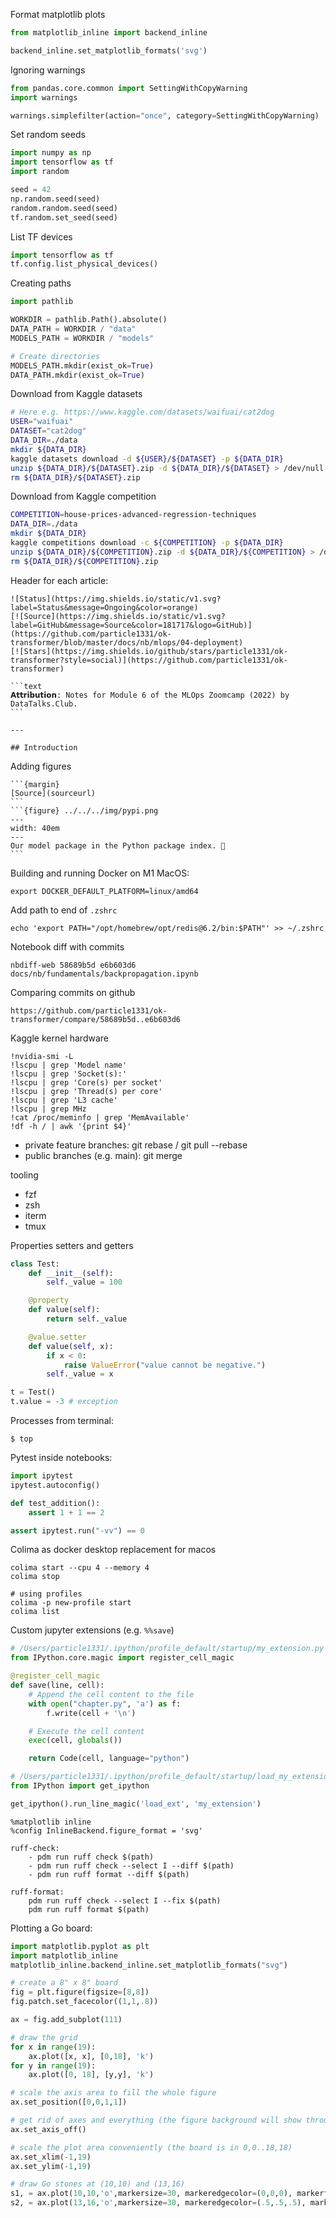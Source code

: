 Format matplotlib plots
```python
from matplotlib_inline import backend_inline

backend_inline.set_matplotlib_formats('svg')
```

Ignoring warnings
```python
from pandas.core.common import SettingWithCopyWarning
import warnings

warnings.simplefilter(action="once", category=SettingWithCopyWarning)
```

Set random seeds
```python
import numpy as np
import tensorflow as tf
import random

seed = 42
np.random.seed(seed)
random.random.seed(seed)
tf.random.set_seed(seed)
```

List TF devices

```python
import tensorflow as tf
tf.config.list_physical_devices()
```

Creating paths
```python
import pathlib 

WORKDIR = pathlib.Path().absolute()
DATA_PATH = WORKDIR / "data"
MODELS_PATH = WORKDIR / "models"

# Create directories
MODELS_PATH.mkdir(exist_ok=True)
DATA_PATH.mkdir(exist_ok=True)
```


Download from Kaggle datasets
```bash 
# Here e.g. https://www.kaggle.com/datasets/waifuai/cat2dog
USER="waifuai"
DATASET="cat2dog"
DATA_DIR=./data
mkdir ${DATA_DIR}
kaggle datasets download -d ${USER}/${DATASET} -p ${DATA_DIR}
unzip ${DATA_DIR}/${DATASET}.zip -d ${DATA_DIR}/${DATASET} > /dev/null
rm ${DATA_DIR}/${DATASET}.zip
```

Download from Kaggle competition
```bash
COMPETITION=house-prices-advanced-regression-techniques
DATA_DIR=./data
mkdir ${DATA_DIR}
kaggle competitions download -c ${COMPETITION} -p ${DATA_DIR}
unzip ${DATA_DIR}/${COMPETITION}.zip -d ${DATA_DIR}/${COMPETITION} > /dev/null
rm ${DATA_DIR}/${COMPETITION}.zip
```

Header for each article:
````
![Status](https://img.shields.io/static/v1.svg?label=Status&message=Ongoing&color=orange)
[![Source](https://img.shields.io/static/v1.svg?label=GitHub&message=Source&color=181717&logo=GitHub)](https://github.com/particle1331/ok-transformer/blob/master/docs/nb/mlops/04-deployment)
[![Stars](https://img.shields.io/github/stars/particle1331/ok-transformer?style=social)](https://github.com/particle1331/ok-transformer)

```text
𝗔𝘁𝘁𝗿𝗶𝗯𝘂𝘁𝗶𝗼𝗻: Notes for Module 6 of the MLOps Zoomcamp (2022) by DataTalks.Club.
```

---

## Introduction
````


Adding figures
````
```{margin}
[Source](sourceurl)
```
```{figure} ../../../img/pypi.png
---
width: 40em
---
Our model package in the Python package index. 🐍
```
````

Building and running Docker on M1 MacOS:
```
export DOCKER_DEFAULT_PLATFORM=linux/amd64
```


Add path to end of `.zshrc`
```
echo 'export PATH="/opt/homebrew/opt/redis@6.2/bin:$PATH"' >> ~/.zshrc
```

Notebook diff with commits
```
nbdiff-web 58689b5d e6b603d6 docs/nb/fundamentals/backpropagation.ipynb
```

Comparing commits on github
```
https://github.com/particle1331/ok-transformer/compare/58689b5d..e6b603d6
```


Kaggle kernel hardware
```
!nvidia-smi -L 
!lscpu | grep 'Model name'
!lscpu | grep 'Socket(s):'
!lscpu | grep 'Core(s) per socket'
!lscpu | grep 'Thread(s) per core'
!lscpu | grep 'L3 cache'
!lscpu | grep MHz
!cat /proc/meminfo | grep 'MemAvailable'
!df -h / | awk '{print $4}'
```


- private feature branches: git rebase / git pull --rebase
- public branches (e.g. main): git merge

tooling
- fzf
- zsh
- iterm
- tmux


Properties setters and getters
```python
class Test:
    def __init__(self):
        self._value = 100

    @property
    def value(self):
        return self._value

    @value.setter
    def value(self, x):
        if x < 0:
            raise ValueError("value cannot be negative.")
        self._value = x
```
```python
t = Test()
t.value = -3 # exception
```

Processes from terminal:
```
$ top
```

Pytest inside notebooks:
```python
import ipytest
ipytest.autoconfig()

def test_addition():
    assert 1 + 1 == 2

assert ipytest.run("-vv") == 0
```

Colima as docker desktop replacement for macos
```
colima start --cpu 4 --memory 4
colima stop

# using profiles
colima -p new-profile start
colima list
```

Custom jupyter extensions (e.g. `%%save`)

```python
# /Users/particle1331/.ipython/profile_default/startup/my_extension.py
from IPython.core.magic import register_cell_magic

@register_cell_magic
def save(line, cell):
    # Append the cell content to the file
    with open("chapter.py", 'a') as f:
        f.write(cell + '\n')

    # Execute the cell content
    exec(cell, globals())

    return Code(cell, language="python")
```

```python
# /Users/particle1331/.ipython/profile_default/startup/load_my_extension.py
from IPython import get_ipython

get_ipython().run_line_magic('load_ext', 'my_extension')
```

```
%matplotlib inline
%config InlineBackend.figure_format = 'svg'
```

```
ruff-check:
	- pdm run ruff check $(path)
	- pdm run ruff check --select I --diff $(path)
	- pdm run ruff format --diff $(path)

ruff-format:
	pdm run ruff check --select I --fix $(path)
	pdm run ruff format $(path)
```

Plotting a Go board:
```python
import matplotlib.pyplot as plt
import matplotlib_inline
matplotlib_inline.backend_inline.set_matplotlib_formats("svg")

# create a 8" x 8" board
fig = plt.figure(figsize=[8,8])
fig.patch.set_facecolor((1,1,.8))

ax = fig.add_subplot(111)

# draw the grid
for x in range(19):
    ax.plot([x, x], [0,18], 'k')
for y in range(19):
    ax.plot([0, 18], [y,y], 'k')

# scale the axis area to fill the whole figure
ax.set_position([0,0,1,1])

# get rid of axes and everything (the figure background will show through)
ax.set_axis_off()

# scale the plot area conveniently (the board is in 0,0..18,18)
ax.set_xlim(-1,19)
ax.set_ylim(-1,19)

# draw Go stones at (10,10) and (13,16)
s1, = ax.plot(10,10,'o',markersize=30, markeredgecolor=(0,0,0), markerfacecolor='w', markeredgewidth=2)
s2, = ax.plot(13,16,'o',markersize=30, markeredgecolor=(.5,.5,.5), markerfacecolor='k', markeredgewidth=2)
```
